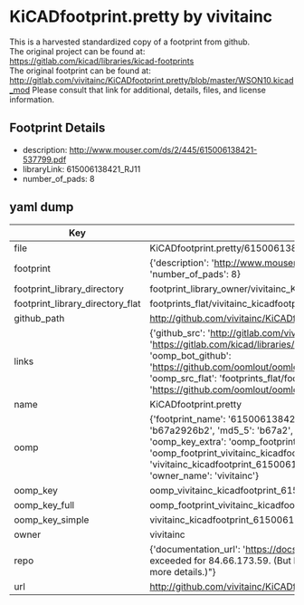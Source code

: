 # KiCADfootprint.pretty by vivitainc  
This is a harvested standardized copy of a footprint from github.  
The original project can be found at:  
https://gitlab.com/kicad/libraries/kicad-footprints  
The original footprint can be found at:
http://gitlab.com/vivitainc/KiCADfootprint.pretty/blob/master/WSON10.kicad_mod
Please consult that link for additional, details, files, and license information.  
## Footprint Details
* description: http://www.mouser.com/ds/2/445/615006138421-537799.pdf  
* libraryLink: 615006138421_RJ11  
* number_of_pads: 8  
## yaml dump  
| Key | Value |  
| --- | --- |  
| file | KiCADfootprint.pretty/615006138421_RJ11.kicad_mod |  
| footprint | {'description': 'http://www.mouser.com/ds/2/445/615006138421-537799.pdf', 'libraryLink': '615006138421_RJ11', 'number_of_pads': 8} |  
| footprint_library_directory | footprint_library_owner/vivitainc_KiCADfootprint.pretty |  
| footprint_library_directory_flat | footprints_flat/vivitainc_kicadfootprint_615006138421_rj11/working |  
| github_path | http://github.com/vivitainc/KiCADfootprint.pretty/blob/master/615006138421_RJ11.kicad_mod |  
| links | {'github_src': 'http://gitlab.com/vivitainc/KiCADfootprint.pretty/blob/master/WSON10.kicad_mod', 'github_src_repo': 'https://gitlab.com/kicad/libraries/kicad-footprints', 'oomp_bot': 'footprints/vivitainc_kicadfootprint_615006138421_rj11/working', 'oomp_bot_github': 'https://github.com/oomlout/oomlout_oomp_footprint_bot/tree/main/footprints/vivitainc_kicadfootprint_615006138421_rj11/working', 'oomp_src_flat': 'footprints_flat/footprints_flat/vivitainc_kicadfootprint_615006138421_rj11/working', 'oomp_src_flat_github': 'https://github.com/oomlout/oomlout_oomp_footprint_src/tree/main/footprints_flat/vivitainc_kicadfootprint_615006138421_rj11/working'} |  
| name | KiCADfootprint.pretty |  
| oomp | {'footprint_name': '615006138421_rj11', 'library_name': 'kicadfootprint', 'md5': 'b67a2926b28b5b9bd68223fee5927c28', 'md5_10': 'b67a2926b2', 'md5_5': 'b67a2', 'md5_6': 'b67a29', 'oomp_key': 'oomp_vivitainc_kicadfootprint_615006138421_rj11', 'oomp_key_extra': 'oomp_footprint_vivitainc_kicadfootprint_615006138421_rj11', 'oomp_key_full': 'oomp_footprint_vivitainc_kicadfootprint_615006138421_rj11_b67a29', 'oomp_key_simple': 'vivitainc_kicadfootprint_615006138421_rj11', 'original_filename': 'KiCADfootprint.pretty/615006138421_RJ11.kicad_mod', 'owner_name': 'vivitainc'} |  
| oomp_key | oomp_vivitainc_kicadfootprint_615006138421_rj11 |  
| oomp_key_full | oomp_footprint_vivitainc_kicadfootprint_615006138421_rj11 |  
| oomp_key_simple | vivitainc_kicadfootprint_615006138421_rj11 |  
| owner | vivitainc |  
| repo | {'documentation_url': 'https://docs.github.com/rest/overview/resources-in-the-rest-api#rate-limiting', 'message': "API rate limit exceeded for 84.66.173.59. (But here's the good news: Authenticated requests get a higher rate limit. Check out the documentation for more details.)"} |  
| url | http://github.com/vivitainc/KiCADfootprint.pretty |  

